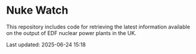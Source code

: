 # Nuke Watch

This repository includes code for retrieving the latest information available on the output of EDF nuclear power plants in the UK.

Last updated: 2025-06-24 15:18